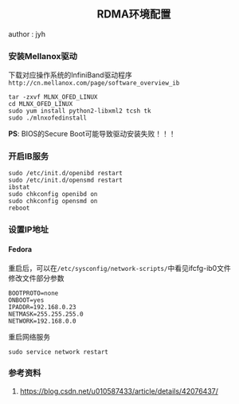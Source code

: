 ## <center>**RDMA环境配置**</center>
author : jyh
### **安装Mellanox驱动**
下载对应操作系统的InfiniBand驱动程序 \
`http://cn.mellanox.com/page/software_overview_ib`

```shell
tar -zxvf MLNX_OFED_LINUX
cd MLNX_OFED_LINUX
sudo yum install python2-libxml2 tcsh tk
sudo ./mlnxofedinstall
```

**PS**: BIOS的Secure Boot可能导致驱动安装失败！！！

### **开启IB服务**
```shell
sudo /etc/init.d/openibd restart
sudo /etc/init.d/opensmd restart
ibstat
sudo chkconfig openibd on
sudo chkconfig opensmd on
reboot
```

### **设置IP地址**
#### Fedora
重启后，可以在`/etc/sysconfig/network-scripts/`中看见ifcfg-ib0文件 \
修改文件部分参数
```
BOOTPROTO=none
ONBOOT=yes
IPADDR=192.168.0.23
NETMASK=255.255.255.0
NETWORK=192.168.0.0
```
重启网络服务
```shell
sudo service network restart
```

### **参考资料**
1. https://blog.csdn.net/u010587433/article/details/42076437/
